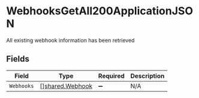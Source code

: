 # WebhooksGetAll200ApplicationJSON

All existing webhook information has been retrieved


## Fields

| Field                                              | Type                                               | Required                                           | Description                                        |
| -------------------------------------------------- | -------------------------------------------------- | -------------------------------------------------- | -------------------------------------------------- |
| `Webhooks`                                         | [][shared.Webhook](../../models/shared/webhook.md) | :heavy_minus_sign:                                 | N/A                                                |